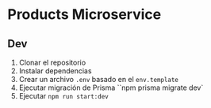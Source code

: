 # Products Microservice

## Dev
1. Clonar el repositorio
2. Instalar dependencias
3. Crear un archivo `.env` basado en el `env.template`
4. Ejecutar migración de Prisma ``npm prisma migrate dev`
5. Ejecutar `npm run start:dev`